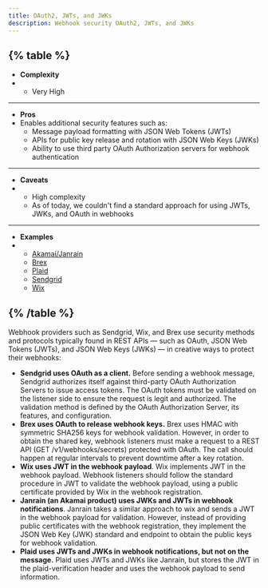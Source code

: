 ```yaml
---
title: OAuth2, JWTs, and JWKs
description: Webhook security OAuth2, JWTs, and JWKs 
--- 
```


{% table %}
---
* **Complexity**
* - Very High
---
* **Pros**
* Enables additional security features such as:
  - Message payload formatting with JSON Web Tokens (JWTs)
  - APIs for public key release and rotation with JSON Web Keys (JWKs)
  - Ability to use third party OAuth Authorization servers for webhook authentication
---
* **Caveats**
* - High complexity
  - As of today, we couldn't find a standard approach for using JWTs, JWKs, and OAuth in webhooks
---
* **Examples**
* - [Akamai/Janrain](https://janrain-education-center.knowledgeowl.com/home/json-web-keys)
  - [Brex](https://developer.brex.com/openapi/webhooks_api/#operation/listSecrets)
  - [Plaid](https://plaid.com/docs/api/webhooks/webhook-verification/)
  - [Sendgrid](https://docs.sendgrid.com/for-developers/tracking-events/getting-started-event-webhook-security-features#oauth-20)
  - [Wix](https://devforum.wix.com/kb/en/article/about-webhooks)
  
{% /table %}
---

Webhook providers such as Sendgrid, Wix, and Brex use security methods and protocols typically found in REST APIs — such as OAuth, JSON Web Tokens (JWTs), and JSON Web Keys (JWKs) — in creative ways to protect their webhooks:

* **Sendgrid uses OAuth as a client.** Before sending a webhook message, Sendgrid authorizes itself against third-party OAuth Authorization Servers to issue access tokens. The OAuth tokens must be validated on the listener side to ensure the request is legit and authorized. The validation method is defined by the OAuth Authorization Server, its features, and configuration.
* **Brex uses OAuth to release webhook keys.** Brex uses HMAC with symmetric SHA256 keys for webhook validation. However, in order to obtain the shared key, webhook listeners must make a request to a REST API (GET /v1/webhooks/secrets) protected with OAuth. The call should happen at regular intervals to prevent downtime after a key rotation.
* **Wix uses JWT in the webhook payload**. Wix implements JWT in the webhook payload. Webhook listeners should follow the standard procedure in JWT to validate the webhook payload, using a public certificate provided by Wix in the webhook registration.
* **Janrain (an Akamai product) uses JWKs and JWTs in webhook notifications**. Janrain takes a similar approach to wix and sends a JWT in the webhook payload for validation. However, instead of providing public certificates with the webhook registration, they implement the JSON Web Key (JWK) standard and endpoint to obtain the public keys for webhook validation.
* **Plaid uses JWTs and JWKs in webhook notifications, but not on the message.** Plaid uses JWTs and JWKs like Janrain, but stores the JWT in the plaid-verification header and uses the webhook payload to send information.
